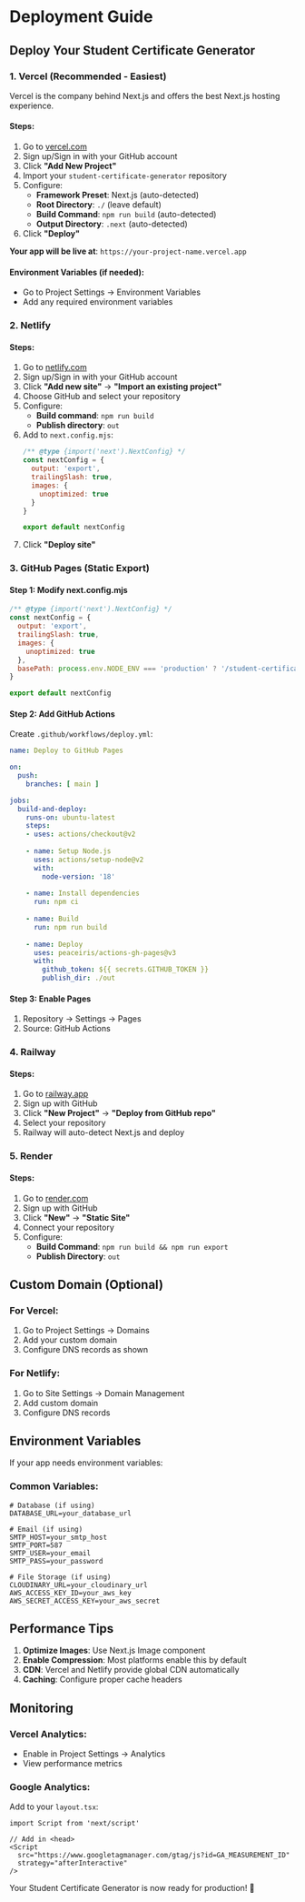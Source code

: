# Deployment Guide

## Deploy Your Student Certificate Generator

### 1. Vercel (Recommended - Easiest)

Vercel is the company behind Next.js and offers the best Next.js hosting experience.

#### Steps:
1. Go to [vercel.com](https://vercel.com)
2. Sign up/Sign in with your GitHub account
3. Click **"Add New Project"**
4. Import your `student-certificate-generator` repository
5. Configure:
   - **Framework Preset**: Next.js (auto-detected)
   - **Root Directory**: `./` (leave default)
   - **Build Command**: `npm run build` (auto-detected)
   - **Output Directory**: `.next` (auto-detected)
6. Click **"Deploy"**

**Your app will be live at**: `https://your-project-name.vercel.app`

#### Environment Variables (if needed):
- Go to Project Settings → Environment Variables
- Add any required environment variables

### 2. Netlify

#### Steps:
1. Go to [netlify.com](https://netlify.com)
2. Sign up/Sign in with your GitHub account
3. Click **"Add new site"** → **"Import an existing project"**
4. Choose GitHub and select your repository
5. Configure:
   - **Build command**: `npm run build`
   - **Publish directory**: `out`
6. Add to `next.config.mjs`:
   ```javascript
   /** @type {import('next').NextConfig} */
   const nextConfig = {
     output: 'export',
     trailingSlash: true,
     images: {
       unoptimized: true
     }
   }
   
   export default nextConfig
   ```
7. Click **"Deploy site"**

### 3. GitHub Pages (Static Export)

#### Step 1: Modify next.config.mjs
```javascript
/** @type {import('next').NextConfig} */
const nextConfig = {
  output: 'export',
  trailingSlash: true,
  images: {
    unoptimized: true
  },
  basePath: process.env.NODE_ENV === 'production' ? '/student-certificate-generator' : ''
}

export default nextConfig
```

#### Step 2: Add GitHub Actions
Create `.github/workflows/deploy.yml`:
```yaml
name: Deploy to GitHub Pages

on:
  push:
    branches: [ main ]

jobs:
  build-and-deploy:
    runs-on: ubuntu-latest
    steps:
    - uses: actions/checkout@v2
    
    - name: Setup Node.js
      uses: actions/setup-node@v2
      with:
        node-version: '18'
        
    - name: Install dependencies
      run: npm ci
      
    - name: Build
      run: npm run build
      
    - name: Deploy
      uses: peaceiris/actions-gh-pages@v3
      with:
        github_token: ${{ secrets.GITHUB_TOKEN }}
        publish_dir: ./out
```

#### Step 3: Enable Pages
1. Repository → Settings → Pages
2. Source: GitHub Actions

### 4. Railway

#### Steps:
1. Go to [railway.app](https://railway.app)
2. Sign up with GitHub
3. Click **"New Project"** → **"Deploy from GitHub repo"**
4. Select your repository
5. Railway will auto-detect Next.js and deploy

### 5. Render

#### Steps:
1. Go to [render.com](https://render.com)
2. Sign up with GitHub
3. Click **"New"** → **"Static Site"**
4. Connect your repository
5. Configure:
   - **Build Command**: `npm run build && npm run export`
   - **Publish Directory**: `out`

## Custom Domain (Optional)

### For Vercel:
1. Go to Project Settings → Domains
2. Add your custom domain
3. Configure DNS records as shown

### For Netlify:
1. Go to Site Settings → Domain Management
2. Add custom domain
3. Configure DNS records

## Environment Variables

If your app needs environment variables:

### Common Variables:
```env
# Database (if using)
DATABASE_URL=your_database_url

# Email (if using)
SMTP_HOST=your_smtp_host
SMTP_PORT=587
SMTP_USER=your_email
SMTP_PASS=your_password

# File Storage (if using)
CLOUDINARY_URL=your_cloudinary_url
AWS_ACCESS_KEY_ID=your_aws_key
AWS_SECRET_ACCESS_KEY=your_aws_secret
```

## Performance Tips

1. **Optimize Images**: Use Next.js Image component
2. **Enable Compression**: Most platforms enable this by default
3. **CDN**: Vercel and Netlify provide global CDN automatically
4. **Caching**: Configure proper cache headers

## Monitoring

### Vercel Analytics:
- Enable in Project Settings → Analytics
- View performance metrics

### Google Analytics:
Add to your `layout.tsx`:
```tsx
import Script from 'next/script'

// Add in <head>
<Script
  src="https://www.googletagmanager.com/gtag/js?id=GA_MEASUREMENT_ID"
  strategy="afterInteractive"
/>
```

Your Student Certificate Generator is now ready for production! 🚀
